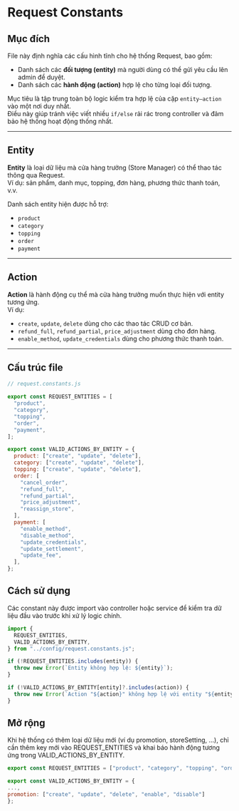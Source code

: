 # Request Constants

## Mục đích

File này định nghĩa các cấu hình tĩnh cho hệ thống Request, bao gồm:

- Danh sách các **đối tượng (entity)** mà người dùng có thể gửi yêu cầu lên admin để duyệt.
- Danh sách các **hành động (action)** hợp lệ cho từng loại đối tượng.

Mục tiêu là tập trung toàn bộ logic kiểm tra hợp lệ của cặp `entity–action` vào một nơi duy nhất.  
Điều này giúp tránh việc viết nhiều `if/else` rải rác trong controller và đảm bảo hệ thống hoạt động thống nhất.

---

## Entity

**Entity** là loại dữ liệu mà cửa hàng trưởng (Store Manager) có thể thao tác thông qua Request.  
Ví dụ: sản phẩm, danh mục, topping, đơn hàng, phương thức thanh toán, v.v.

Danh sách entity hiện được hỗ trợ:

- `product`
- `category`
- `topping`
- `order`
- `payment`

---

## Action

**Action** là hành động cụ thể mà cửa hàng trưởng muốn thực hiện với entity tương ứng.  
Ví dụ:

- `create`, `update`, `delete` dùng cho các thao tác CRUD cơ bản.
- `refund_full`, `refund_partial`, `price_adjustment` dùng cho đơn hàng.
- `enable_method`, `update_credentials` dùng cho phương thức thanh toán.

---

## Cấu trúc file

```js
// request.constants.js

export const REQUEST_ENTITIES = [
  "product",
  "category",
  "topping",
  "order",
  "payment",
];

export const VALID_ACTIONS_BY_ENTITY = {
  product: ["create", "update", "delete"],
  category: ["create", "update", "delete"],
  topping: ["create", "update", "delete"],
  order: [
    "cancel_order",
    "refund_full",
    "refund_partial",
    "price_adjustment",
    "reassign_store",
  ],
  payment: [
    "enable_method",
    "disable_method",
    "update_credentials",
    "update_settlement",
    "update_fee",
  ],
};
```

## Cách sử dụng

Các constant này được import vào controller hoặc service để kiểm tra dữ liệu đầu vào trước khi xử lý logic chính.

```js
import {
  REQUEST_ENTITIES,
  VALID_ACTIONS_BY_ENTITY,
} from "../config/request.constants.js";

if (!REQUEST_ENTITIES.includes(entity)) {
  throw new Error(`Entity không hợp lệ: ${entity}`);
}

if (!VALID_ACTIONS_BY_ENTITY[entity]?.includes(action)) {
  throw new Error(`Action "${action}" không hợp lệ với entity "${entity}"`);
}
```

## Mở rộng

Khi hệ thống có thêm loại dữ liệu mới (ví dụ promotion, storeSetting, …),
chỉ cần thêm key mới vào REQUEST_ENTITIES và khai báo hành động tương ứng trong VALID_ACTIONS_BY_ENTITY.

```js
export const REQUEST_ENTITIES = ["product", "category", "topping", "order", "payment", "promotion"];

export const VALID_ACTIONS_BY_ENTITY = {
...,
promotion: ["create", "update", "delete", "enable", "disable"]
};
```

